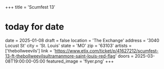 +++
title = 'Scumfest 13'
# today for date
date = 2025-01-08
draft = false
location = 'The Exchange'
address = '3040 Locust St'
city = 'St. Louis'
state = 'MO'
zip = '63103'
artists = ['thebollweevils']
link = 'https://www.etix.com/ticket/p/41627212/scumfest-13-ft-thebollweevilsultramanmore-saint-louis-red-flag'
doors = 2025-03-08T19:00:00-05:00
featured_image = 'flyer.png'
+++
